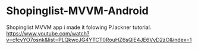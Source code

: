 # Shopinglist-MVVM-Android
Shopinglist MVVM app
i made it folowing P.lackner tutorial. https://www.youtube.com/watch?v=cfcyYO7osnk&list=PLQkwcJG4YTCT0RouHZ6sQlE4JE6VyD2zO&index=1

